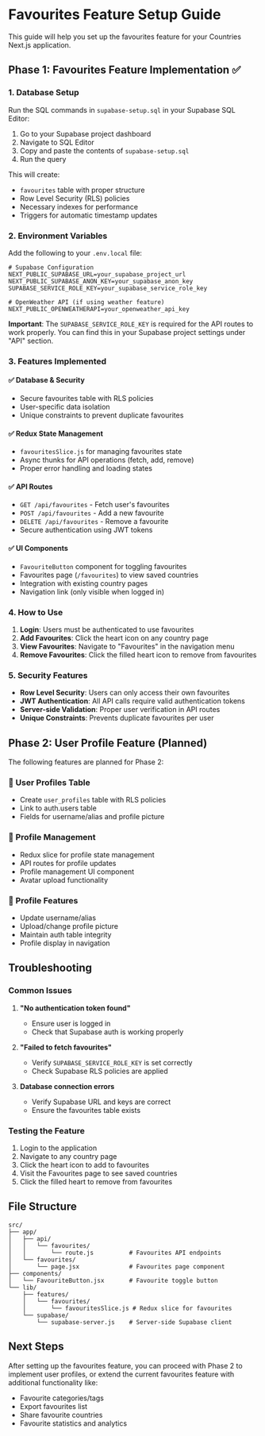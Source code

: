 # Favourites Feature Setup Guide

This guide will help you set up the favourites feature for your Countries Next.js application.

## Phase 1: Favourites Feature Implementation ✅

### 1. Database Setup

Run the SQL commands in `supabase-setup.sql` in your Supabase SQL Editor:

1. Go to your Supabase project dashboard
2. Navigate to SQL Editor
3. Copy and paste the contents of `supabase-setup.sql`
4. Run the query

This will create:

- `favourites` table with proper structure
- Row Level Security (RLS) policies
- Necessary indexes for performance
- Triggers for automatic timestamp updates

### 2. Environment Variables

Add the following to your `.env.local` file:

```env
# Supabase Configuration
NEXT_PUBLIC_SUPABASE_URL=your_supabase_project_url
NEXT_PUBLIC_SUPABASE_ANON_KEY=your_supabase_anon_key
SUPABASE_SERVICE_ROLE_KEY=your_supabase_service_role_key

# OpenWeather API (if using weather feature)
NEXT_PUBLIC_OPENWEATHERAPI=your_openweather_api_key
```

**Important**: The `SUPABASE_SERVICE_ROLE_KEY` is required for the API routes to work properly. You can find this in your Supabase project settings under "API" section.

### 3. Features Implemented

#### ✅ Database & Security

- Secure favourites table with RLS policies
- User-specific data isolation
- Unique constraints to prevent duplicate favourites

#### ✅ Redux State Management

- `favouritesSlice.js` for managing favourites state
- Async thunks for API operations (fetch, add, remove)
- Proper error handling and loading states

#### ✅ API Routes

- `GET /api/favourites` - Fetch user's favourites
- `POST /api/favourites` - Add a new favourite
- `DELETE /api/favourites` - Remove a favourite
- Secure authentication using JWT tokens

#### ✅ UI Components

- `FavouriteButton` component for toggling favourites
- Favourites page (`/favourites`) to view saved countries
- Integration with existing country pages
- Navigation link (only visible when logged in)

### 4. How to Use

1. **Login**: Users must be authenticated to use favourites
2. **Add Favourites**: Click the heart icon on any country page
3. **View Favourites**: Navigate to "Favourites" in the navigation menu
4. **Remove Favourites**: Click the filled heart icon to remove from favourites

### 5. Security Features

- **Row Level Security**: Users can only access their own favourites
- **JWT Authentication**: All API calls require valid authentication tokens
- **Server-side Validation**: Proper user verification in API routes
- **Unique Constraints**: Prevents duplicate favourites per user

## Phase 2: User Profile Feature (Planned)

The following features are planned for Phase 2:

### 🔄 User Profiles Table

- Create `user_profiles` table with RLS policies
- Link to auth.users table
- Fields for username/alias and profile picture

### 🔄 Profile Management

- Redux slice for profile state management
- API routes for profile updates
- Profile management UI component
- Avatar upload functionality

### 🔄 Profile Features

- Update username/alias
- Upload/change profile picture
- Maintain auth table integrity
- Profile display in navigation

## Troubleshooting

### Common Issues

1. **"No authentication token found"**

   - Ensure user is logged in
   - Check that Supabase auth is working properly

2. **"Failed to fetch favourites"**

   - Verify `SUPABASE_SERVICE_ROLE_KEY` is set correctly
   - Check Supabase RLS policies are applied

3. **Database connection errors**
   - Verify Supabase URL and keys are correct
   - Ensure the favourites table exists

### Testing the Feature

1. Login to the application
2. Navigate to any country page
3. Click the heart icon to add to favourites
4. Visit the Favourites page to see saved countries
5. Click the filled heart to remove from favourites

## File Structure

```
src/
├── app/
│   ├── api/
│   │   └── favourites/
│   │       └── route.js          # Favourites API endpoints
│   └── favourites/
│       └── page.jsx              # Favourites page component
├── components/
│   └── FavouriteButton.jsx       # Favourite toggle button
└── lib/
    ├── features/
    │   └── favourites/
    │       └── favouritesSlice.js # Redux slice for favourites
    └── supabase/
        └── supabase-server.js    # Server-side Supabase client
```

## Next Steps

After setting up the favourites feature, you can proceed with Phase 2 to implement user profiles, or extend the current favourites feature with additional functionality like:

- Favourite categories/tags
- Export favourites list
- Share favourite countries
- Favourite statistics and analytics
